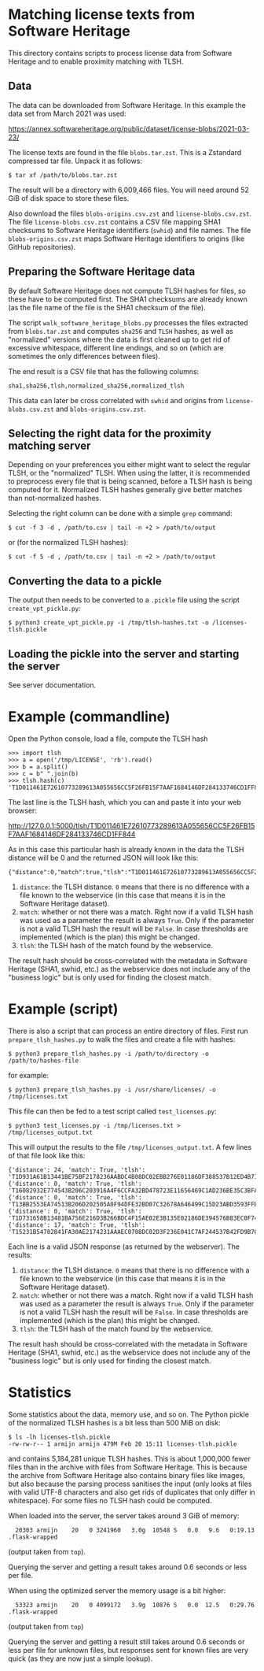 # Matching license texts from Software Heritage

This directory contains scripts to process license data from Software Heritage
and to enable proximity matching with TLSH.

## Data

The data can be downloaded from Software Heritage. In this example the data set
from March 2021 was used:

<https://annex.softwareheritage.org/public/dataset/license-blobs/2021-03-23/>

The license texts are found in the file `blobs.tar.zst`. This is a Zstandard
compressed tar file. Unpack it as follows:

```
$ tar xf /path/to/blobs.tar.zst
```

The result will be a directory with 6,009,466 files. You will need around
52 GiB of disk space to store these files.

Also download the files `blobs-origins.csv.zst` and `license-blobs.csv.zst`.
The file `license-blobs.csv.zst` contains a CSV file mapping SHA1 checksums to
Software Heritage identifiers (`swhid`) and file names. The file
`blobs-origins.csv.zst` maps Software Heritage identifiers to origins (like
GitHub repositories).

## Preparing the Software Heritage data

By default Software Heritage does not compute TLSH hashes for files, so these
have to be computed first. The SHA1 checksums are already known (as the file
name of the file is the SHA1 checksum of the file).

The script `walk_software_heritage_blobs.py` processes the files extracted from 
`blobs.tar.zst` and computes `sha256` and `TLSH` hashes, as well as "normalized"
versions where the data is first cleaned up to get rid of excessive whitespace,
different line endings, and so on (which are sometimes the only differences
between files).

The end result is a CSV file that has the following columns:

```
sha1,sha256,tlsh,normalized_sha256,normalized_tlsh
```

This data can later be cross correlated with `swhid` and origins from
`license-blobs.csv.zst` and `blobs-origins.csv.zst`.

## Selecting the right data for the proximity matching server

Depending on your preferences you either might want to select the regular
TLSH, or the "normalized" TLSH. When using the latter, it is recommended
to preprocess every file that is being scanned, before a TLSH hash is being
computed for it. Normalized TLSH hashes generally give better matches than
not-normalized hashes.

Selecting the right column can be done with a simple `grep` command:

```
$ cut -f 3 -d , /path/to.csv | tail -n +2 > /path/to/output
```

or (for the normalized TLSH hashes):

```
$ cut -f 5 -d , /path/to.csv | tail -n +2 > /path/to/output
```

## Converting the data to a pickle

The output then needs to be converted to a `.pickle` file using the script
`create_vpt_pickle.py`:

```
$ python3 create_vpt_pickle.py -i /tmp/tlsh-hashes.txt -o /licenses-tlsh.pickle
```

## Loading the pickle into the server and starting the server

See server documentation.

# Example (commandline)

Open the Python console, load a file, compute the TLSH hash

```
>>> import tlsh
>>> a = open('/tmp/LICENSE', 'rb').read()
>>> b = a.split()
>>> c = b" ".join(b)
>>> tlsh.hash(c)
'T1D011461E72610773289613A055656CC5F26FB15F7AAF1684146DF284133746CD1FF844'
```

The last line is the TLSH hash, which you can and paste it into your web browser:

<http://127.0.0.1:5000/tlsh/T1D011461E72610773289613A055656CC5F26FB15F7AAF1684146DF284133746CD1FF844>

As in this case this particular hash is already known in the data the TLSH
distance will be 0 and the returned JSON will look like this:

```
{"distance":0,"match":true,"tlsh":"T1D011461E72610773289613A055656CC5F26FB15F7AAF1684146DF284133746CD1FF844"}
```

1. `distance`: the TLSH distance. `0` means that there is no difference with a
file known to the webservice (in this case that means it is in the Software
Heritage dataset).
2. `match`: whether or not there was a match. Right now if a valid TLSH hash
was used as a parameter the result is always `True`. Only if the parameter is
not a valid TLSH hash the result will be `False`. In case thresholds are
implemented (which is the plan) this might be changed.
3. `tlsh`: the TLSH hash of the match found by the webservice.

The result hash should be cross-correlated with the metadata in Software
Heritage (SHA1, swhid, etc.) as the webservice does not include any of the
"business logic" but is only used for finding the closest match.

# Example (script)

There is also a script that can process an entire directory of files. First
run `prepare_tlsh_hashes.py` to walk the files and create a file with hashes:

```
$ python3 prepare_tlsh_hashes.py -i /path/to/directory -o /path/to/hashes-file
```

for example:

```
$ python3 prepare_tlsh_hashes.py -i /usr/share/licenses/ -o /tmp/licenses.txt
```

This file can then be fed to a test script called `test_licenses.py`:

```
$ python3 test_licenses.py -i /tmp/licenses.txt > /tmp/licenses_output.txt
```

This will output the results to the file `/tmp/licenses_output.txt`. A few
lines of that file look like this:

```
{'distance': 24, 'match': True, 'tlsh': 'T1D931A61B13441BE75BF2178236AABDC4B08DC02EBB276E01186DF388537B12ED4B7190'}
{'distance': 0, 'match': True, 'tlsh': 'T16082932E774543B206C203916A4F6CCFA32BD478723E11656469C1AD236BE35C3BFAD9'}
{'distance': 0, 'match': True, 'tlsh': 'T13BB2553EA74513B206D202505A0F94DFE32BD07C32678A646499C15D23ABD3593FFBEA'}
{'distance': 0, 'match': True, 'tlsh': 'T1D731658B13481BA756E216D3B266BDC4F15AE02E3B135E02186DE394576B83EC0F7495'}
{'distance': 17, 'match': True, 'tlsh': 'T15231B54702841FA30AE2174231AAAEC0708DC02D3F236E041C7AF244537B42FD9B7081'}
```

Each line is a valid JSON response (as returned by the webserver). The results:

1. `distance`: the TLSH distance. `0` means that there is no difference with a
file known to the webservice (in this case that means it is in the Software
Heritage dataset).
2. `match`: whether or not there was a match. Right now if a valid TLSH hash
was used as a parameter the result is always `True`. Only if the parameter is
not a valid TLSH hash the result will be `False`. In case thresholds are
implemented (which is the plan) this might be changed.
3. `tlsh`: the TLSH hash of the match found by the webservice.

The result hash should be cross-correlated with the metadata in Software
Heritage (SHA1, swhid, etc.) as the webservice does not include any of the
"business logic" but is only used for finding the closest match.

# Statistics

Some statistics about the data, memory use, and so on. The Python pickle of
the normalized TLSH hashes is a bit less than 500 MiB on disk:

```
$ ls -lh licenses-tlsh.pickle
-rw-rw-r-- 1 armijn armijn 479M Feb 20 15:11 licenses-tlsh.pickle
```

and contains 5,184,281 unique TLSH hashes. This is about 1,000,000 fewer files
than in the archive with files from Software Heritage. This is because the
archive from Software Heritage also contains binary files like images, but
also because the parsing process sanitises the input (only looks at files with
valid UTF-8 characters and also get rids of duplicates that only differ in
whitespace). For some files no TLSH hash could be computed.

When loaded into the server, the server takes around 3 GiB of memory:

```
  20303 armijn    20   0 3241960   3.0g  10548 S   0.0   9.6   0:19.13 .flask-wrapped
```

(output taken from `top`).

Querying the server and getting a result takes around 0.6 seconds or less per
file.

When using the optimized server the memory usage is a bit higher:

```
  53323 armijn    20   0 4099172   3.9g  10876 S   0.0  12.5   0:29.76 .flask-wrapped
```

(output taken from `top`)

Querying the server and getting a result still takes around 0.6 seconds or less
per file for unknown files, but responses sent for known files are very quick
(as they are now just a simple lookup).
